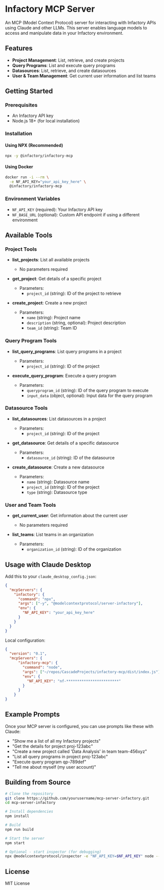 # Infactory MCP Server

An MCP (Model Context Protocol) server for interacting with Infactory APIs using Claude and other LLMs. This server enables language models to access and manipulate data in your Infactory environment.

## Features

- **Project Management**: List, retrieve, and create projects
- **Query Programs**: List and execute query programs
- **Datasources**: List, retrieve, and create datasources
- **User & Team Management**: Get current user information and list teams

## Getting Started

### Prerequisites

- An Infactory API key
- Node.js 18+ (for local installation)

### Installation

#### Using NPX (Recommended)

```bash
npx -y @infactory/infactory-mcp
```

#### Using Docker

```bash
docker run -i --rm \
  -e NF_API_KEY="your_api_key_here" \
  @infactory/infactory-mcp
```

### Environment Variables

- `NF_API_KEY` (required): Your Infactory API key
- `NF_BASE_URL` (optional): Custom API endpoint if using a different environment

## Available Tools

### Project Tools

- **list_projects**: List all available projects
  - No parameters required

- **get_project**: Get details of a specific project
  - Parameters:
    - `project_id` (string): ID of the project to retrieve

- **create_project**: Create a new project
  - Parameters:
    - `name` (string): Project name
    - `description` (string, optional): Project description
    - `team_id` (string): Team ID

### Query Program Tools

- **list_query_programs**: List query programs in a project
  - Parameters:
    - `project_id` (string): ID of the project

- **execute_query_program**: Execute a query program
  - Parameters:
    - `queryprogram_id` (string): ID of the query program to execute
    - `input_data` (object, optional): Input data for the query program

### Datasource Tools

- **list_datasources**: List datasources in a project
  - Parameters:
    - `project_id` (string): ID of the project

- **get_datasource**: Get details of a specific datasource
  - Parameters:
    - `datasource_id` (string): ID of the datasource

- **create_datasource**: Create a new datasource
  - Parameters:
    - `name` (string): Datasource name
    - `project_id` (string): ID of the project
    - `type` (string): Datasource type

### User and Team Tools

- **get_current_user**: Get information about the current user
  - No parameters required

- **list_teams**: List teams in an organization
  - Parameters:
    - `organization_id` (string): ID of the organization

## Usage with Claude Desktop

Add this to your `claude_desktop_config.json`:

```json
{
  "mcpServers": {
    "infactory": {
      "command": "npx",
      "args": ["-y", "@modelcontextprotocol/server-infactory"],
      "env": {
        "NF_API_KEY": "your_api_key_here"
      }
    }
  }
}
```

Local configuration:
```json
{
  "version": "0.1",
  "mcpServers": {
      "infactory-mcp": {
        "command": "node",
        "args": ["~/repos/CascadeProjects/infactory-mcp/dist/index.js"],
        "env": {
          "NF_API_KEY": "nf-************************"
        }
      }
    }
}
```

## Example Prompts

Once your MCP server is configured, you can use prompts like these with Claude:

- "Show me a list of all my Infactory projects"
- "Get the details for project proj-123abc"
- "Create a new project called 'Data Analysis' in team team-456xyz"
- "List all query programs in project proj-123abc"
- "Execute query program qp-789def"
- "Tell me about myself (my user account)"

## Building from Source

```bash
# Clone the repository
git clone https://github.com/yourusername/mcp-server-infactory.git
cd mcp-server-infactory

# Install dependencies
npm install

# Build
npm run build

# Start the server
npm start

# Optional - start inspector (for debugging)
npx @modelcontextprotocol/inspector -e "NF_API_KEY=$NF_API_KEY" node -- dist/index.js
```

## License

MIT License